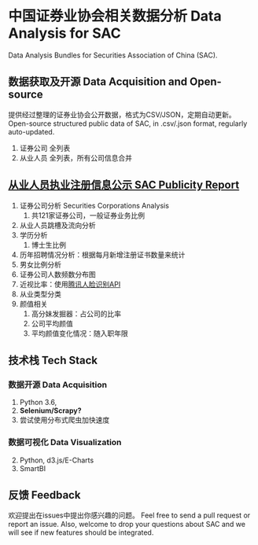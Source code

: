 # 中国证券业协会相关数据分析 Data Analysis for SAC
Data Analysis Bundles for Securities Association of China (SAC).

## 数据获取及开源 Data Acquisition and Open-source
提供经过整理的证券业协会公开数据，格式为CSV/JSON，定期自动更新。
Open-source structured public data of SAC, in .csv/.json format, regularly auto-updated.
1. 证券公司
全列表
2. 从业人员
全列表，所有公司信息合并


## [从业人员执业注册信息公示 SAC Publicity Report](http://person.sac.net.cn/pages/registration/sac-publicity-report.html)
1. 证券公司分析 Securities Corporations Analysis
    1. 共121家证券公司，一般证券业务比例
1. 从业人员跳槽及流向分析
2. 学历分析
    1. 博士生比例
3. 历年招聘情况分析：根据每月新增注册证书数量来统计
4. 男女比例分析
5. 证券公司人数频数分布图
6. 近视比率：使用[腾讯人脸识别API](https://ai.qq.com/product/face.shtml#detect)
7. 从业类型分类
8. 颜值相关
    1. 高分妹发掘器：占公司的比率
    2. 公司平均颜值
    3. 平均颜值变化情况：随入职年限

## 技术栈 Tech Stack
### 数据开源 Data Acquisition
1. Python 3.6, 
2. **Selenium/Scrapy?**
3. 尝试使用分布式爬虫加快速度

### 数据可视化 Data Visualization
2. Python, d3.js/E-Charts
1. SmartBI

## 反馈 Feedback
欢迎提出在issues中提出你感兴趣的问题。 Feel free to send a pull request or report an issue. Also, welcome to drop your questions about SAC and we will see if new features should be integrated.  
